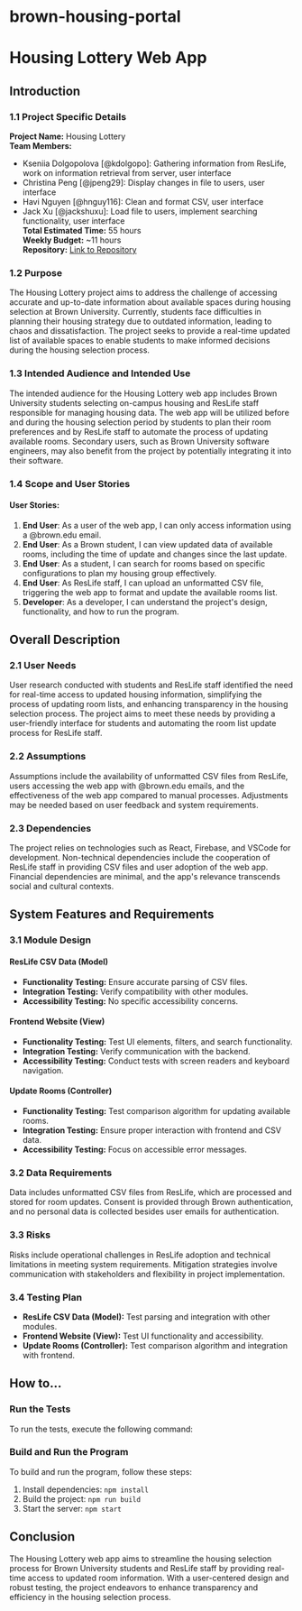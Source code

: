 # brown-housing-portal

# Housing Lottery Web App

## Introduction

### 1.1 Project Specific Details

**Project Name:** Housing Lottery  
**Team Members:**

- Kseniia Dolgopolova [@kdolgopo]: Gathering information from ResLife, work on information retrieval from server, user interface
- Christina Peng [@jpeng29]: Display changes in file to users, user interface
- Havi Nguyen [@hnguy116]: Clean and format CSV, user interface
- Jack Xu [@jackshuxu]: Load file to users, implement searching functionality, user interface  
  **Total Estimated Time:** 55 hours  
  **Weekly Budget:** ~11 hours  
  **Repository:** [Link to Repository](https://github.com/christinapeng1/brown-housing-lottery)

### 1.2 Purpose

The Housing Lottery project aims to address the challenge of accessing accurate and up-to-date information about available spaces during housing selection at Brown University. Currently, students face difficulties in planning their housing strategy due to outdated information, leading to chaos and dissatisfaction. The project seeks to provide a real-time updated list of available spaces to enable students to make informed decisions during the housing selection process.

### 1.3 Intended Audience and Intended Use

The intended audience for the Housing Lottery web app includes Brown University students selecting on-campus housing and ResLife staff responsible for managing housing data. The web app will be utilized before and during the housing selection period by students to plan their room preferences and by ResLife staff to automate the process of updating available rooms. Secondary users, such as Brown University software engineers, may also benefit from the project by potentially integrating it into their software.

### 1.4 Scope and User Stories

#### User Stories:

1. **End User**: As a user of the web app, I can only access information using a @brown.edu email.
2. **End User**: As a Brown student, I can view updated data of available rooms, including the time of update and changes since the last update.
3. **End User**: As a student, I can search for rooms based on specific configurations to plan my housing group effectively.
4. **End User**: As ResLife staff, I can upload an unformatted CSV file, triggering the web app to format and update the available rooms list.
5. **Developer**: As a developer, I can understand the project's design, functionality, and how to run the program.

## Overall Description

### 2.1 User Needs

User research conducted with students and ResLife staff identified the need for real-time access to updated housing information, simplifying the process of updating room lists, and enhancing transparency in the housing selection process. The project aims to meet these needs by providing a user-friendly interface for students and automating the room list update process for ResLife staff.

### 2.2 Assumptions

Assumptions include the availability of unformatted CSV files from ResLife, users accessing the web app with @brown.edu emails, and the effectiveness of the web app compared to manual processes. Adjustments may be needed based on user feedback and system requirements.

### 2.3 Dependencies

The project relies on technologies such as React, Firebase, and VSCode for development. Non-technical dependencies include the cooperation of ResLife staff in providing CSV files and user adoption of the web app. Financial dependencies are minimal, and the app's relevance transcends social and cultural contexts.

## System Features and Requirements

### 3.1 Module Design

#### ResLife CSV Data (Model)

- **Functionality Testing:** Ensure accurate parsing of CSV files.
- **Integration Testing:** Verify compatibility with other modules.
- **Accessibility Testing:** No specific accessibility concerns.

#### Frontend Website (View)

- **Functionality Testing:** Test UI elements, filters, and search functionality.
- **Integration Testing:** Verify communication with the backend.
- **Accessibility Testing:** Conduct tests with screen readers and keyboard navigation.

#### Update Rooms (Controller)

- **Functionality Testing:** Test comparison algorithm for updating available rooms.
- **Integration Testing:** Ensure proper interaction with frontend and CSV data.
- **Accessibility Testing:** Focus on accessible error messages.

### 3.2 Data Requirements

Data includes unformatted CSV files from ResLife, which are processed and stored for room updates. Consent is provided through Brown authentication, and no personal data is collected besides user emails for authentication.

### 3.3 Risks

Risks include operational challenges in ResLife adoption and technical limitations in meeting system requirements. Mitigation strategies involve communication with stakeholders and flexibility in project implementation.

### 3.4 Testing Plan

- **ResLife CSV Data (Model):** Test parsing and integration with other modules.
- **Frontend Website (View):** Test UI functionality and accessibility.
- **Update Rooms (Controller):** Test comparison algorithm and integration with frontend.

## How to...

### Run the Tests

To run the tests, execute the following command:

### Build and Run the Program

To build and run the program, follow these steps:

1. Install dependencies: `npm install`
2. Build the project: `npm run build`
3. Start the server: `npm start`

## Conclusion

The Housing Lottery web app aims to streamline the housing selection process for Brown University students and ResLife staff by providing real-time access to updated room information. With a user-centered design and robust testing, the project endeavors to enhance transparency and efficiency in the housing selection process.
